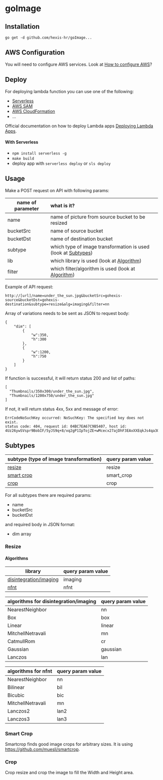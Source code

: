 # goImage

## Installation

`go get -d github.com/hexis-hr/goImage...`

## AWS Configuration

You will need to configure AWS services.
Look at [How to configure AWS](https://github.com/hexis-hr/goImage/tree/master/bucket)?

## Deploy

For deploying lambda function you can use one of the following: 

- [Serverless](https://serverless.com)
- [AWS SAM](https://docs.aws.amazon.com/lambda/latest/dg/serverless_app.html)
- [AWS CloudFormation](https://aws.amazon.com/cloudformation/)
- ...

Official documentation on how to deploy Lambda apps [Deploying Lambda Apps]( https://docs.aws.amazon.com/lambda/latest/dg/deploying-lambda-apps.html).

#### With Serverless

- `npm install serverless -g` 
- `make build` 
- deploy app with `serverless deploy` or `sls deploy`

## Usage

Make a POST request on API with following params:

| name of parameter | what is it?                                      |
| ----------------- | :----------------------------------------------- |
| name              | name of picture from source bucket to be resized |
| bucketSrc         | name of source bucket                            |
| bucketDst         | name of destination bucket                       |
|  subtype			     | which type of image transformation is used (look at [Subtypes](#subtypes))	|
| lib               | which library is used (look at [Algorithm](#algorithms)) |
| filter            | which filter/algorithm is used (look at [Algorithm](#algorithms)) |

Example of API request:

```
http://[url]/name=under_the_sun.jpg&bucketSrc=gohexis-source&bucketDst=gohexis-destination&subtype=resize&alg=imaging&filter=nn
```

Array of variations needs to be sent as JSON to request body:

```
{
    "dim": [
        {
            "w":350,
            "h":300
        },
        {
            "w":1200,
            "h":750
        }
    ]
}
```

If function is successful, it will return status 200 and list of paths:
```
[
  "Thumbnails/350x300/under_the_sun.jpg",
  "Thumbnails/1200x750/under_the_sun.jpg"
]
```

If not, it will return status 4xx, 5xx and message of error:

```
ErrCodeNoSuchKey occurred: NoSuchKey: The specified key does not exist.
status code: 404, request id: 04BC7EA67C9B5407, host id: 4Uz26ywSVspr9BobIF/5yJS9q+8/xq2gP1IpTojZE+wMcecx27ajDhF3EAxXXEqkJs4qa3Quchw=
```

## Subtypes

| subtype (type of image transformation) | query param value |
| -------------------------------------- | ----------------- |
| [resize](#resize)                      | resize            |
| [smart crop](#smart-crop)              | smart_crop        |
| [crop](#crop)                          | crop              |

For all subtypes there are required params: 

- name
- bucketSrc
- bucketDst

and required body in JSON format:

- dim array

### Resize

#### Algorithms

| library                                                      | query param value |
| ------------------------------------------------------------ | ----------------- |
| [disintegration/imaging](https://github.com/disintegration/imaging) | imaging           |
| [nfnt](https://github.com/nfnt/resize)                       | nfnt              |

| algorithms for disintegration/imaging | query param value |
| ------------------------------------- | ----------------- |
| NearestNeighbor                       | nn                |
| Box                                   | box               |
| Linear                                | linear            |
| MitchellNetravali                     | mn                |
| CatmullRom                            | cr                |
| Gaussian                              | gaussian          |
| Lanczos                               | lan               |

| algorithms for nfnt | query param value |
| ------------------- | ----------------- |
| NearestNeighbor     | nn                |
| Bilinear            | bil               |
| Bicubic             | bic               |
| MitchellNetravali   | mn                |
| Lanczos2            | lan2              |
| Lanczos3            | lan3              |

### Smart Crop 

Smartcrop finds good image crops for arbitrary sizes. It is using https://github.com/muesli/smartcrop.

### Crop

Crop resize and crop the image to fill the Width and Height area.

